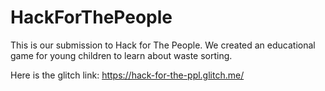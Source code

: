 # HackForThePeople

This is our submission to Hack for The People. We created an educational game for young children to learn about waste sorting.

Here is the glitch link: https://hack-for-the-ppl.glitch.me/
